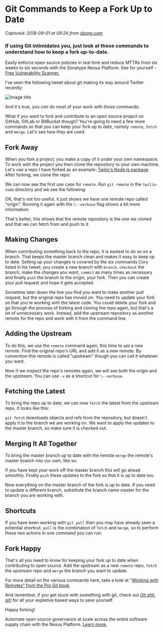 # Git Commands to Keep a Fork Up to Date

_Captured: 2018-09-01 at 09:24 from [dzone.com](https://dzone.com/articles/git-commands-to-keep-a-fork-up-to-date?edition=387238&utm_source=Daily%20Digest&utm_medium=email&utm_campaign=Daily%20Digest%202018-08-31)_

###  If using Git intimidates you, just look at these commands to understand how to keep a fork up-to-date. 

Easily enforce open source policies in real time and reduce MTTRs from six weeks to six seconds with the Sonatype Nexus Platform. See for yourself - [Free Vulnerability Scanner.](https://dzone.com/go?i=290455&u=https%3A%2F%2Fwww.sonatype.com%2Fsoftware-bill-of-materials%3Futm_campaign%3Ddzone%252520-%252520AHC%26utm_source%3DDZone%252520-%252520AHC%2525202018%26utm_medium%3DDZone%252520-%252520AHC%2525202018)

I've seen the following tweet about git making its way around Twitter recently:

![Image title](https://dzone.com/storage/temp/10073314-screen-shot-2018-08-24-at-31535-pm.png)

And it's true, you _can_ do most of your work with those commands.

What if you want to fork and contribute to an open source project on GitHub, GitLab or BitBucket though? You're going to need a few more commands so that you can keep your fork up to date, namely `remote`, `fetch` and `merge`. Let's see how they are used.

## Fork Away

When you fork a project, you make a copy of it under your own namespace. To work with the project you then clone the repository to your own machine. Let's use a repo I have forked as an example: [Twilio's Node.js package](https://github.com/philnash/twilio-node). After forking, we clone the repo:

We can now see the first use case for `remote`. Run `git remote` in the `twilio-node` directory and we see the following:

OK, that's not too useful, it just shows we have one remote repo called "origin". Running it again with the `\--verbose` flag shows a bit more information:

That's better, this shows that the remote repository is the one we cloned and that we can fetch from and push to it.

## Making Changes

When contributing something back to the repo, it is easiest to do so on a branch. That keeps the master branch clean and makes it easy to keep up to date. Setting up your changes is covered by the six commands Cory listed in his tweet; you create a new branch with `branch`, `checkout` the branch, make the changes you want, `commit` as many times as necessary and finally `push` the branch to the origin, your fork. Then you can create your pull request and hope it gets accepted.

Sometime later down the line you find you want to make another pull request, but the original repo has moved on. You need to update your fork so that you're working with the latest code. You could delete your fork and go through the process of forking and cloning the repo again, but that's a lot of unnecessary work. Instead, add the upstream repository as another remote for the repo and work with it from the command line.

## Adding the Upstream

To do this, we use the `remote` command again, this time to `add` a new remote. Find the original repo's URL and add it as a new remote. By convention this remote is called "upstream" though you can call it whatever you want.

Now if we inspect the repo's remotes again, we will see both the origin and the upstream. You can use `-v` as a shortcut for `\--verbose`.

## Fetching the Latest

To bring the repo up to date, we can now `fetch` the latest from the upstream repo. It looks like this:

`git fetch` downloads objects and refs from the repository, but doesn't apply it to the branch we are working on. We want to apply the updates to the master branch, so make sure it is checked out.

## Merging It All Together

To bring the master branch up to date with the remote `merge` the remote's master branch into our own, like so:

If you have kept your work off the master branch this will go ahead smoothly. Finally `push` these updates to the fork so that it is up to date too.

Now everything on the master branch of the fork is up to date. If you need to update a different branch, substitute the branch name master for the branch you are working with.

## Shortcuts

If you have been working with `git pull` then you may have already seen a potential shortcut. `pull` is the combination of `fetch` and `merge`, so to perform these two actions in one command you can run:

## Fork Happy

That's all you need to know for keeping your fork up to date when contributing to open source. Add the upstream as a new `remote` repo, `fetch` the upstream repo and `merge` the branch you want to update.

For more detail on the various commands here, take a look at "[Working with Remotes" from the Pro Git book](https://git-scm.com/book/en/v2/Git-Basics-Working-with-Remotes).

And remember, if you get stuck with something with git, check out [Oh shit, git!](http://ohshitgit.com/) for all your expletive based ways to save yourself.

Happy forking!

Automate open source governance at scale across the entire software supply chain with the Nexus Platform. [Learn more.](https://dzone.com/go?i=290456&u=https%3A%2F%2Fwww.sonatype.com%2Fwp-enforce-open-source-policies-with-confidence)
